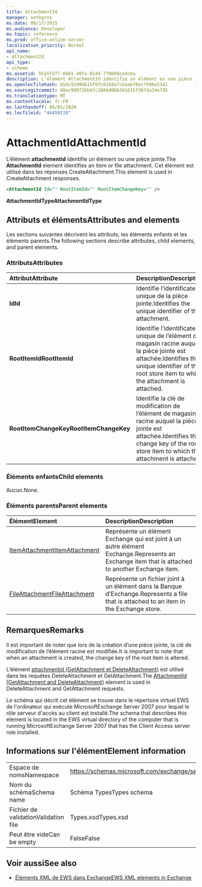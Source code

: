 ```yaml
---
title: AttachmentId
manager: sethgros
ms.date: 09/17/2015
ms.audience: Developer
ms.topic: reference
ms.prod: office-online-server
localization_priority: Normal
api_name:
- AttachmentId
api_type:
- schema
ms.assetid: 55a5fd77-60d1-40fa-8144-770600cedc6a
description: L’élément AttachmentId identifie un élément ou une pièce jointe. Cet élément est utilisé dans les réponses CreateAttachment.
ms.openlocfilehash: b5dc9299b615f0fc01b8afcbaabf0ec7996e53d1
ms.sourcegitcommit: 88ec988f2bb67c1866d06b361615f3674a24e795
ms.translationtype: MT
ms.contentlocale: fr-FR
ms.lasthandoff: 06/03/2020
ms.locfileid: "44459110"
---
```

# <a name="attachmentid"></a><span data-ttu-id="319ef-104">AttachmentId</span><span class="sxs-lookup"><span data-stu-id="319ef-104">AttachmentId</span></span>

<span data-ttu-id="319ef-105">L’élément **attachmentid** identifie un élément ou une pièce jointe.</span><span class="sxs-lookup"><span data-stu-id="319ef-105">The **AttachmentId** element identifies an item or file attachment.</span></span> <span data-ttu-id="319ef-106">Cet élément est utilisé dans les réponses CreateAttachment.</span><span class="sxs-lookup"><span data-stu-id="319ef-106">This element is used in CreateAttachment responses.</span></span> 
  
```xml
<AttachmentId Id="" RootItemId="" RootItemChangeKey="" />
```

 <span data-ttu-id="319ef-107">**AttachmentIdType**</span><span class="sxs-lookup"><span data-stu-id="319ef-107">**AttachmentIdType**</span></span>
## <a name="attributes-and-elements"></a><span data-ttu-id="319ef-108">Attributs et éléments</span><span class="sxs-lookup"><span data-stu-id="319ef-108">Attributes and elements</span></span>

<span data-ttu-id="319ef-109">Les sections suivantes décrivent les attributs, les éléments enfants et les éléments parents.</span><span class="sxs-lookup"><span data-stu-id="319ef-109">The following sections describe attributes, child elements, and parent elements.</span></span>
  
### <a name="attributes"></a><span data-ttu-id="319ef-110">Attributs</span><span class="sxs-lookup"><span data-stu-id="319ef-110">Attributes</span></span>

|<span data-ttu-id="319ef-111">**Attribut**</span><span class="sxs-lookup"><span data-stu-id="319ef-111">**Attribute**</span></span>|<span data-ttu-id="319ef-112">**Description**</span><span class="sxs-lookup"><span data-stu-id="319ef-112">**Description**</span></span>|
|:-----|:-----|
|<span data-ttu-id="319ef-113">**Id**</span><span class="sxs-lookup"><span data-stu-id="319ef-113">**Id**</span></span> <br/> |<span data-ttu-id="319ef-114">Identifie l’identificateur unique de la pièce jointe.</span><span class="sxs-lookup"><span data-stu-id="319ef-114">Identifies the unique identifier of the attachment.</span></span>  <br/> |
|<span data-ttu-id="319ef-115">**RootItemId**</span><span class="sxs-lookup"><span data-stu-id="319ef-115">**RootItemId**</span></span> <br/> |<span data-ttu-id="319ef-116">Identifie l’identificateur unique de l’élément de magasin racine auquel la pièce jointe est attachée.</span><span class="sxs-lookup"><span data-stu-id="319ef-116">Identifies the unique identifier of the root store item to which the attachment is attached.</span></span>  <br/> |
|<span data-ttu-id="319ef-117">**RootItemChangeKey**</span><span class="sxs-lookup"><span data-stu-id="319ef-117">**RootItemChangeKey**</span></span> <br/> |<span data-ttu-id="319ef-118">Identifie la clé de modification de l’élément de magasin racine auquel la pièce jointe est attachée.</span><span class="sxs-lookup"><span data-stu-id="319ef-118">Identifies the change key of the root store item to which the attachment is attached.</span></span>  <br/> |
   
### <a name="child-elements"></a><span data-ttu-id="319ef-119">Éléments enfants</span><span class="sxs-lookup"><span data-stu-id="319ef-119">Child elements</span></span>

<span data-ttu-id="319ef-120">Aucun.</span><span class="sxs-lookup"><span data-stu-id="319ef-120">None.</span></span>
  
### <a name="parent-elements"></a><span data-ttu-id="319ef-121">Éléments parents</span><span class="sxs-lookup"><span data-stu-id="319ef-121">Parent elements</span></span>

|<span data-ttu-id="319ef-122">**Élément**</span><span class="sxs-lookup"><span data-stu-id="319ef-122">**Element**</span></span>|<span data-ttu-id="319ef-123">**Description**</span><span class="sxs-lookup"><span data-stu-id="319ef-123">**Description**</span></span>|
|:-----|:-----|
|[<span data-ttu-id="319ef-124">ItemAttachment</span><span class="sxs-lookup"><span data-stu-id="319ef-124">ItemAttachment</span></span>](itemattachment.md) <br/> |<span data-ttu-id="319ef-125">Représente un élément Exchange qui est joint à un autre élément Exchange.</span><span class="sxs-lookup"><span data-stu-id="319ef-125">Represents an Exchange item that is attached to another Exchange item.</span></span>  <br/> |
|[<span data-ttu-id="319ef-126">FileAttachment</span><span class="sxs-lookup"><span data-stu-id="319ef-126">FileAttachment</span></span>](fileattachment.md) <br/> |<span data-ttu-id="319ef-127">Représente un fichier joint à un élément dans la Banque d’Exchange.</span><span class="sxs-lookup"><span data-stu-id="319ef-127">Represents a file that is attached to an item in the Exchange store.</span></span>  <br/> |
   
## <a name="remarks"></a><span data-ttu-id="319ef-128">Remarques</span><span class="sxs-lookup"><span data-stu-id="319ef-128">Remarks</span></span>

<span data-ttu-id="319ef-129">Il est important de noter que lors de la création d’une pièce jointe, la clé de modification de l’élément racine est modifiée.</span><span class="sxs-lookup"><span data-stu-id="319ef-129">It is important to note that when an attachment is created, the change key of the root item is altered.</span></span>
  
<span data-ttu-id="319ef-130">L’élément [attachmentid (GetAttachment et DeleteAttachment)](attachmentid-getattachment-and-deleteattachment.md) est utilisé dans les requêtes DeleteAttachment et GetAttachment.</span><span class="sxs-lookup"><span data-stu-id="319ef-130">The [AttachmentId (GetAttachment and DeleteAttachment)](attachmentid-getattachment-and-deleteattachment.md) element is used in DeleteAttachment and GetAttachment requests.</span></span> 
  
<span data-ttu-id="319ef-131">Le schéma qui décrit cet élément se trouve dans le répertoire virtuel EWS de l'ordinateur qui exécute MicrosoftExchange Server 2007 pour lequel le rôle serveur d'accès au client est installé.</span><span class="sxs-lookup"><span data-stu-id="319ef-131">The schema that describes this element is located in the EWS virtual directory of the computer that is running MicrosoftExchange Server 2007 that has the Client Access server role installed.</span></span>
  
## <a name="element-information"></a><span data-ttu-id="319ef-132">Informations sur l'élément</span><span class="sxs-lookup"><span data-stu-id="319ef-132">Element information</span></span>

|||
|:-----|:-----|
|<span data-ttu-id="319ef-133">Espace de noms</span><span class="sxs-lookup"><span data-stu-id="319ef-133">Namespace</span></span>  <br/> |https://schemas.microsoft.com/exchange/services/2006/types  <br/> |
|<span data-ttu-id="319ef-134">Nom du schéma</span><span class="sxs-lookup"><span data-stu-id="319ef-134">Schema name</span></span>  <br/> |<span data-ttu-id="319ef-135">Schéma Types</span><span class="sxs-lookup"><span data-stu-id="319ef-135">Types schema</span></span>  <br/> |
|<span data-ttu-id="319ef-136">Fichier de validation</span><span class="sxs-lookup"><span data-stu-id="319ef-136">Validation file</span></span>  <br/> |<span data-ttu-id="319ef-137">Types.xsd</span><span class="sxs-lookup"><span data-stu-id="319ef-137">Types.xsd</span></span>  <br/> |
|<span data-ttu-id="319ef-138">Peut être vide</span><span class="sxs-lookup"><span data-stu-id="319ef-138">Can be empty</span></span>  <br/> |<span data-ttu-id="319ef-139">False</span><span class="sxs-lookup"><span data-stu-id="319ef-139">False</span></span>  <br/> |
   
## <a name="see-also"></a><span data-ttu-id="319ef-140">Voir aussi</span><span class="sxs-lookup"><span data-stu-id="319ef-140">See also</span></span>

- [<span data-ttu-id="319ef-141">Éléments XML de EWS dans Exchange</span><span class="sxs-lookup"><span data-stu-id="319ef-141">EWS XML elements in Exchange</span></span>](ews-xml-elements-in-exchange.md)

